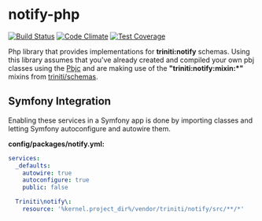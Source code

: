 notify-php
=============

[![Build Status](https://api.travis-ci.org/triniti/notify-php.svg)](https://travis-ci.org/triniti/notify-php)
[![Code Climate](https://codeclimate.com/github/triniti/notify-php/badges/gpa.svg)](https://codeclimate.com/github/triniti/notify-php)
[![Test Coverage](https://codeclimate.com/github/triniti/notify-php/badges/coverage.svg)](https://codeclimate.com/github/triniti/notify-php/coverage)

Php library that provides implementations for __triniti:notify__ schemas. Using this library assumes that you've already created and compiled your own pbj classes using the [Pbjc](https://github.com/gdbots/pbjc-php) and are making use of the __"triniti:notify:mixin:*"__ mixins from [triniti/schemas](https://github.com/triniti/schemas).


## Symfony Integration
Enabling these services in a Symfony app is done by importing classes and letting Symfony autoconfigure and autowire them.

__config/packages/notify.yml:__

```yaml
services:
  _defaults:
    autowire: true
    autoconfigure: true
    public: false

  Triniti\notify\:
    resource: '%kernel.project_dir%/vendor/triniti/notify/src/**/*'

```
